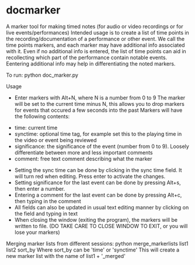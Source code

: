 # docmarker
A marker tool for making timed notes (for audio or video recordings or for live events/performances)
Intended usage is to create a list of time points in the recording/documentation of a performance or other event. 
We call the time points markers, and each marker may have additional info associated with it. 
Even if no additional info is entered, the list of time points can aid in recollecting which part of the performance contain notable events. 
Eentering additional info may help in differentiating the noted markers.

To run:
python doc_marker.py

Usage
* Enter markers with Alt+N, where N is a number from 0 to 9
The marker will be set to the current time minus N, this allows you to drop markers for events that occured a few seconds into the past
Markers will have the following contents:
- time: current time
- synctime: optional time tag, for example set this to the playing time in the video or event being reviewed
- significance: the significance of the event (number from 0 to 9). Loosely differentiate between more and less important comments
- comment: free text comment describing what the marker
* Setting the sync time can be done by clicking in the sync time field. It will turn red when editing. Press enter to activate the changes.
* Setting significance for the last event can be done by pressing Alt+s, then enter a number.
* Entering a comment for the last event can be done by pressing Alt+c, then typing in the comment
* All fields can also be updated in usual text editing manner by clicking on the field and typing in text
* When closing the window (exiting the program), the markers will be written to file. (DO TAKE CARE TO CLOSE WINDOW TO EXIT, or you will lose your markers)

Merging marker lists from different sessions:
python merge_markerlists list1 list2 sort_by
Where sort_by can be 'time' or 'synctime'
This will create a new marker list with the name of list1 + '_merged'
